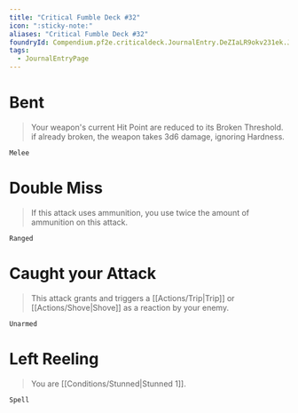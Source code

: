 ```yaml
---
title: "Critical Fumble Deck #32"
icon: ":sticky-note:"
aliases: "Critical Fumble Deck #32"
foundryId: Compendium.pf2e.criticaldeck.JournalEntry.DeZIaLR9okv231ek.JournalEntryPage.z1dQl3xXyLg6xakc
tags:
  - JournalEntryPage
---
```

# Bent

> Your weapon's current Hit Point are reduced to its Broken Threshold. if already broken, the weapon takes 3d6 damage, ignoring Hardness.

`Melee`

# Double Miss

> If this attack uses ammunition, you use twice the amount of ammunition on this attack.

`Ranged`

# Caught your Attack

> This attack grants and triggers a [[Actions/Trip|Trip]] or [[Actions/Shove|Shove]] as a reaction by your enemy.

`Unarmed`

# Left Reeling

> You are [[Conditions/Stunned|Stunned 1]].

`Spell`